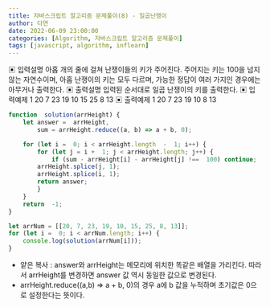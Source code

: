 ```yaml
---
title: 자바스크립트 알고리즘 문제풀이(8) - 일곱난쟁이
author: 다연
date: 2022-06-09 23:00:00
categories: [Algorithm, 자바스크립트 알고리즘 문제풀이]
tags: [javascript, algorithm, inflearn]
---
```

▣ 입력설명 아홉 개의 줄에 걸쳐 난쟁이들의 키가 주어진다. 주어지는 키는 100을 넘지 않는 자연수이며, 아홉 난쟁이의 키는 모두 다르며, 가능한 정답이 여러 가지인 경우에는 아무거나 출력한다. 
▣ 출력설명 입력된 순서대로 일곱 난쟁이의 키를 출력한다. 
▣ 입력예제 1 20 7 23 19 10 15 25 8 13 
▣ 출력예제 1 20 7 23 19 10 8 13
```javascript
function  solution(arrHeight) {
	let answer =  arrHeight,
		sum = arrHeight.reduce((a, b) => a + b, 0);

	for (let i =  0; i < arrHeight.length  -  1; i++) {
		for (let j = i +  1; j < arrHeight.length; j++) {
			if (sum - arrHeight[i] - arrHeight[j] !==  100) continue;
		arrHeight.splice(j, 1);
		arrHeight.splice(i, 1);
		return answer;
		}
	}
	return  -1;
}

let arrNum = [[20, 7, 23, 19, 10, 15, 25, 8, 13]];
for (let i =  0; i < arrNum.length; i++) {
	console.log(solution(arrNum[i]));
}
```

* 얕은 복사 : answer와 arrHeight는 메모리에 위치한 똑같은 배열을 가리킨다. 따라서 arrHeight를 변경하면 answer 값 역시 동일한 값으로 변경된다.
* arrHeight.reduce((a,b) => a + b, 0)의 경우 a에 b 값을 누적하며 초기값은 0으로 설정한다는 뜻이다.
